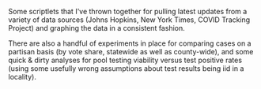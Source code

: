Some scriptlets that I've thrown together for pulling latest updates from a
variety of data sources (Johns Hopkins, New York Times, COVID Tracking Project)
and graphing the data in a consistent fashion.

There are also a handful of experiments in place for comparing cases on a
partisan basis (by vote share, statewide as well as county-wide), and some quick
& dirty analyses for pool testing viability versus test positive rates (using
some usefully wrong assumptions about test results being iid in a locality).
